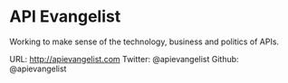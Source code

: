 # API Evangelist

Working to make sense of the technology, business and politics of APIs.

URL: http://apievangelist.com
Twitter: @apievangelist
Github: @apievangelist
